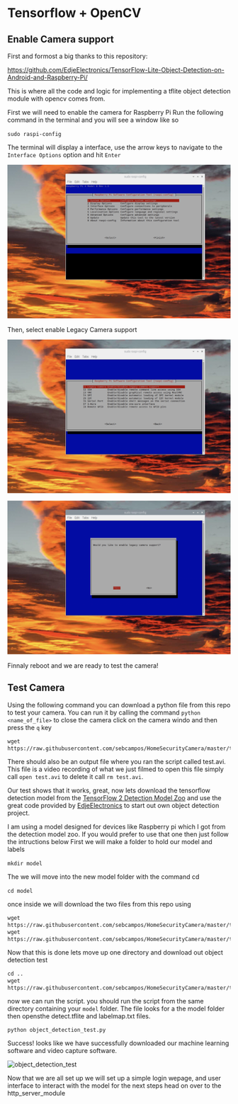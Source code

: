# Tensorflow + OpenCV
## Enable Camera support
First and formost a big thanks to this repository:

https://github.com/EdjeElectronics/TensorFlow-Lite-Object-Detection-on-Android-and-Raspberry-Pi/

This is where all the code and logic for implementing a tflite object detection module with opencv comes from.

First we will need to enable the camera for Raspberry Pi
Run the following command in the terminal and you will see a window like so

`sudo raspi-config`

The terminal will display a interface, use the arrow keys to navigate to the `Interface Options` option and hit `Enter`

![raspi-config](../static/raspi-config.png)

Then, select enable Legacy Camera support

![enable-camera1](../static/enable-legacy-camera-support1.png)

![enable-camera2](../static/enable-legacy-camera-support2.png)


Finnaly reboot and we are ready to test the camera!

## Test Camera
Using the following command you can download a python file from this repo to test your camera.
You can run it by calling the command `python <name_of_file>` to close the camera click on the camera windo and then press the `q` key

```
wget https://raw.githubusercontent.com/sebcampos/HomeSecurityCamera/master/tensorflow_integration/video_capture_test.py
```
There should also be an output file where you ran the script called test.avi. This file is a video recording of what we just filmed
to open this file simply call `open test.avi` to delete it call `rm test.avi`.

Our test shows that it works, great, now lets download the tensorflow detection model from the [TensorFlow 2 Detection Model Zoo](https://github.com/tensorflow/models/blob/master/research/object_detection/g3doc/tf2_detection_zoo.md) and use the great code provided by [EdjeElectronics](https://github.com/EdjeElectronics/TensorFlow-Lite-Object-Detection-on-Android-and-Raspberry-Pi/)
to start out own object detection project.

I am using a model designed for devices like Raspberry pi which I got from the detection model zoo. If you would prefer to use that one then just follow
the intructions below
First we will make a folder to hold our model and labels

`mkdir model`

The we will move into the new model folder with the command cd

`cd model`

once inside we will download the two files from this repo using
```
wget https://raw.githubusercontent.com/sebcampos/HomeSecurityCamera/master/tensorflow_integration/model/detect.tflite
wget https://raw.githubusercontent.com/sebcampos/HomeSecurityCamera/master/tensorflow_integration/model/labelmap.txt
```
Now that this is done lets move up one directory and download out object detection test

```
cd ..
wget https://raw.githubusercontent.com/sebcampos/HomeSecurityCamera/master/tensorflow_integration/object_detection_test.py
```
now we can run the script. you should run the script from the same directory containing your `model` folder.
The file looks for a the model folder then opensthe detect.tflite and labelmap.txt files.

```
python object_detection_test.py
```
Success! looks like we have successfully downloaded our machine learning software and video capture software.

![object_detection_test](../static/object_detection_test.png)

Now that we are all set up we will set up a simple login wepage, and user interface to interact with the model
for the next steps head on over to the http_server_module
